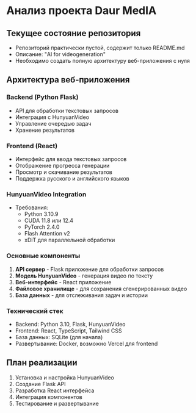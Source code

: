 # Анализ проекта Daur MedIA

## Текущее состояние репозитория
- Репозиторий практически пустой, содержит только README.md
- Описание: "AI for videogeneration"
- Необходимо создать полную архитектуру веб-приложения с нуля

## Архитектура веб-приложения

### Backend (Python Flask)
- API для обработки текстовых запросов
- Интеграция с HunyuanVideo
- Управление очередью задач
- Хранение результатов

### Frontend (React)
- Интерфейс для ввода текстовых запросов
- Отображение прогресса генерации
- Просмотр и скачивание результатов
- Поддержка русского и английского языков

### HunyuanVideo Integration
- Требования:
  - Python 3.10.9
  - CUDA 11.8 или 12.4
  - PyTorch 2.4.0
  - Flash Attention v2
  - xDiT для параллельной обработки

### Основные компоненты
1. **API сервер** - Flask приложение для обработки запросов
2. **Модель HunyuanVideo** - генерация видео по тексту
3. **Веб-интерфейс** - React приложение
4. **Файловое хранилище** - для сохранения сгенерированных видео
5. **База данных** - для отслеживания задач и истории

### Технический стек
- Backend: Python 3.10, Flask, HunyuanVideo
- Frontend: React, TypeScript, Tailwind CSS
- База данных: SQLite (для начала)
- Развертывание: Docker, возможно Vercel для frontend

## План реализации
1. Установка и настройка HunyuanVideo
2. Создание Flask API
3. Разработка React интерфейса
4. Интеграция компонентов
5. Тестирование и развертывание
